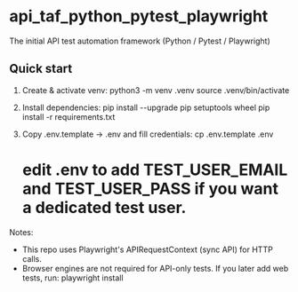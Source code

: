 # api_taf_python_pytest_playwright
The initial API test automation framework (Python / Pytest / Playwright)

## Quick start

1. Create & activate venv:
   python3 -m venv .venv
   source .venv/bin/activate

2. Install dependencies:
   pip install --upgrade pip setuptools wheel
   pip install -r requirements.txt

3. Copy .env.template -> .env and fill credentials:
   cp .env.template .env
   # edit .env to add TEST_USER_EMAIL and TEST_USER_PASS if you want a dedicated test user.

Notes:
- This repo uses Playwright's APIRequestContext (sync API) for HTTP calls.
- Browser engines are not required for API-only tests. If you later add web tests, run:
  playwright install
